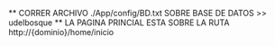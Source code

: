 ** CORRER ARCHIVO ./App/config/BD.txt SOBRE BASE DE DATOS  >> udelbosque
** LA PAGINA PRINCIAL ESTA SOBRE LA RUTA http://{dominio}/home/inicio